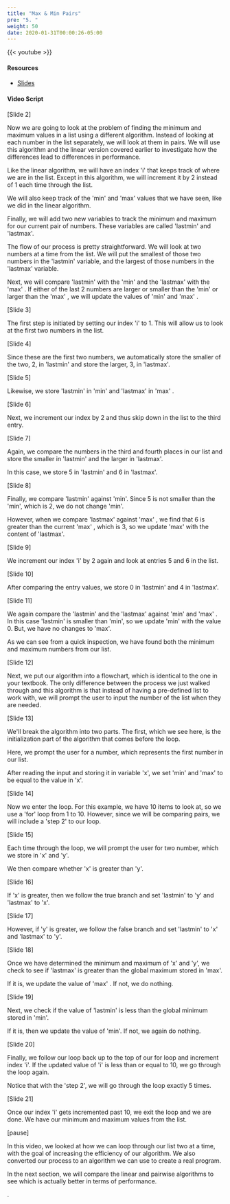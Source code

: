 ```yaml
---
title: "Max & Min Pairs"
pre: "5. "
weight: 50
date: 2020-01-31T00:00:26-05:00
---
```


{{< youtube >}}

#### Resources

* [Slides](/3-cc310/03-program-contract-performance/05-min-max-pairs-slides.pptx)

#### Video Script

[Slide 2]

Now we are going to look at the problem of finding the minimum and maximum
values in a list using a different algorithm. Instead of looking at each number
in the list separately, we will look at them in pairs. We will use this
algorithm and the linear version covered earlier to investigate how the
differences lead to differences in performance.

Like the linear algorithm, we will have an index 'i' that keeps track of where
we are in the list. Except in this algorithm, we will increment it by 2 instead
of 1 each time through the list.

We will also keep track of the 'min' and 'max' values that we have seen, like we
did in the linear algorithm.

Finally, we will add two new variables to track the minimum and maximum for our
current pair of numbers. These variables are called 'lastmin' and 'lastmax'.

The flow of our process is pretty straightforward. We will look at two numbers
at a time from the list. We will put the smallest of those two numbers in the
'lastmin' variable, and the largest of those numbers in the 'lastmax' variable.

Next, we will compare 'lastmin' with the 'min' and the 'lastmax' with the 'max'
. If either of the last 2 numbers are larger or smaller than the 'min' or larger
than the 'max' , we will update the values of 'min' and 'max' .

[Slide 3]

The first step is initiated by setting our index 'i' to 1. This will allow us to
look at the first two numbers in the list.

[Slide 4]

Since these are the first two numbers, we automatically store the smaller of the
two, 2, in 'lastmin' and store the larger, 3, in 'lastmax'.

[Slide 5]

Likewise, we store 'lastmin' in 'min' and 'lastmax' in 'max' .

[Slide 6]

Next, we increment our index by 2 and thus skip down in the list to the third
entry.

[Slide 7]

Again, we compare the numbers in the third and fourth places in our list and
store the smaller in 'lastmin' and the larger in 'lastmax'.

In this case, we store 5 in 'lastmin' and 6 in 'lastmax'.

[Slide 8]

Finally, we compare 'lastmin' against 'min'. Since 5 is not smaller than the
'min', which is 2, we do not change 'min'.

However, when we compare 'lastmax' against 'max' , we find that 6 is greater
than the current 'max' , which is 3, so we update 'max' with the content of
'lastmax'.

[Slide 9]

We increment our index 'i' by 2 again and look at entries 5 and 6 in the list.

[Slide 10]

After comparing the entry values, we store 0 in 'lastmin' and 4 in 'lastmax'.

[Slide 11]

We again compare the 'lastmin' and the 'lastmax' against 'min' and 'max' . In
this case 'lastmin' is smaller than 'min', so we update 'min' with the value 0.
But, we have no changes to 'max'.

As we can see from a quick inspection, we have found both the minimum and
maximum numbers from our list.

[Slide 12]

Next, we put our algorithm into a flowchart, which is identical to the one in
your textbook. The only difference between the process we just walked through
and this algorithm is that instead of having a pre-defined list to work with, we
will prompt the user to input the number of the list when they are needed.

[Slide 13]

We'll break the algorithm into two parts. The first, which we see here, is the
initialization part of the algorithm that comes before the loop.

Here, we prompt the user for a number, which represents the first number in our
list.

After reading the input and storing it in variable 'x', we set 'min' and 'max'
to be equal to the value in 'x'.

[Slide 14]

Now we enter the loop. For this example, we have 10 items to look at, so we use
a 'for' loop from 1 to 10. However, since we will be comparing pairs, we will
include a 'step 2' to our loop.

[Slide 15]

Each time through the loop, we will prompt the user for two number, which we
store in 'x' and 'y'.

We then compare whether 'x' is greater than 'y'.

[Slide 16]

If 'x' is greater, then we follow the true branch and set 'lastmin' to 'y' and
'lastmax' to 'x'.

[Slide 17]

However, if 'y' is greater, we follow the false branch and set 'lastmin' to 'x'
and 'lastmax' to 'y'.

[Slide 18]

Once we have determined the minimum and maximum of 'x' and 'y', we check to see
if 'lastmax' is greater than the global maximum stored in 'max'.

If it is, we update the value of 'max' . If not, we do nothing.

[Slide 19]

Next, we check if the value of 'lastmin' is less than the global minimum stored
in 'min'.

If it is, then we update the value of 'min'. If not, we again do nothing.

[Slide 20]

Finally, we follow our loop back up to the top of our for loop and increment
index 'i'. If the updated value of 'i' is less than or equal to 10, we go
through the loop again.

Notice that with the 'step 2', we will go through the loop exactly 5 times.

[Slide 21]

Once our index 'i' gets incremented past 10, we exit the loop and we are done.
We have our minimum and maximum values from the list.

[pause]

In this video, we looked at how we can loop through our list two at a time, with
the goal of increasing the efficiency of our algorithm. We also converted our
process to an algorithm we can use to create a real program.

In the next section, we will compare the linear and pairwise algorithms to see
which is actually better in terms of performance.

.
